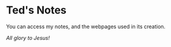 # Ted's Notes
You can access my notes, and the webpages used in its creation. 

<i>All glory to Jesus!</i>
